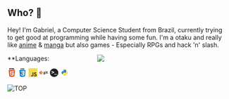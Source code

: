 ## Who? 👋

Hey! I'm Gabriel, a Computer Science Student from Brazil, currently trying to get good at programming while having some fun. I'm a otaku and really like [anime](https://myanimelist.net/animelist/gabrigode) & [manga](https://myanimelist.net/mangalist/gabrigode) but also games - Especially RPGs and hack 'n' slash.

<img align="right" src="https://emoji.gg/assets/emoji/6375_dancing_neko.gif" width="300">

**Languages:

<code><img height="20" src="https://raw.githubusercontent.com/github/explore/80688e429a7d4ef2fca1e82350fe8e3517d3494d/topics/html/html.png"></code>
<code><img height="20" src="https://raw.githubusercontent.com/github/explore/80688e429a7d4ef2fca1e82350fe8e3517d3494d/topics/css/css.png"></code>
<code><img height="20" src="https://raw.githubusercontent.com/github/explore/80688e429a7d4ef2fca1e82350fe8e3517d3494d/topics/javascript/javascript.png"></code>
<code><img height="20" src="https://raw.githubusercontent.com/github/explore/80688e429a7d4ef2fca1e82350fe8e3517d3494d/topics/git/git.png"></code>
<code><img height="20" src="https://raw.githubusercontent.com/github/explore/d92924b1d925bb134e308bd29c9de6c302ed3beb/topics/terminal/terminal.png"></code>
<code><img height="20" src="https://raw.githubusercontent.com/github/explore/80688e429a7d4ef2fca1e82350fe8e3517d3494d/topics/python/python.png"></code>

![TOP](https://github-readme-stats.vercel.app/api/top-langs/?username=gabrigode&layout=compact)
